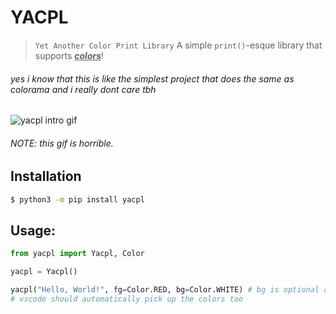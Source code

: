 # YACPL

> `Yet Another Color Print Library` A simple `print()`-esque library that supports ***<u>colors</u>***!
> 
###### yes i know that this is like the simplest project that does the same as colorama and i really dont care tbh

![yacpl intro gif](.assets/yacpl-intro.gif)
###### NOTE: this gif is horrible.
## Installation

```bash
$ python3 -m pip install yacpl
```

## Usage:

```python
from yacpl import Yacpl, Color

yacpl = Yacpl()

yacpl("Hello, World!", fg=Color.RED, bg=Color.WHITE) # bg is optional as it defaults to `Color.BLACK`
# vscode should automatically pick up the colors too
```
